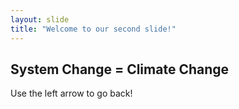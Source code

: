```yaml
---
layout: slide
title: "Welcome to our second slide!"
---
```

## System Change = Climate Change

Use the left arrow to go back!
